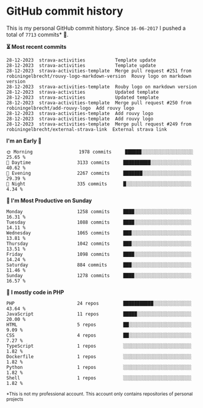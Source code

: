 # GitHub commit history
This is my personal GitHub commit history. Since <!--START_SECTION:first-commit-date-->`16-06-2017`<!--END_SECTION:first-commit-date--> I pushed a total of <!--START_SECTION:total-commit-count-->`7713`<!--END_SECTION:total-commit-count--> commits* 🎉.

<!--START_SECTION:most-recent-commits-->
**⏳ Most recent commits**
                                        
```text
28-12-2023  strava-activities           Template update
28-12-2023  strava-activities           Template update
28-12-2023  strava-activities-template  Merge pull request #251 from robiningelbrecht/rouvy-logo-markdown-version  Rouvy logo on markdown version
28-12-2023  strava-activities-template  Rouby logo on markdown version
28-12-2023  strava-activities           Updated template
28-12-2023  strava-activities           Updated template
28-12-2023  strava-activities-template  Merge pull request #250 from robiningelbrecht/add-rouvy-logo  Add rouvy logo
28-12-2023  strava-activities-template  Add rouvy logo
28-12-2023  strava-activities-template  Add rouvy logo
28-12-2023  strava-activities-template  Merge pull request #249 from robiningelbrecht/external-strava-link  External strava link
```
<!--END_SECTION:most-recent-commits-->  

<!--START_SECTION:commits-per-day-time-->
**I&#039;m an Early 🐤**

```text
🌞 Morning                 1978 commits     ██████░░░░░░░░░░░░░░░░░░░   25.65 %
🌆 Daytime                 3133 commits     ██████████░░░░░░░░░░░░░░░   40.62 %
🌃 Evening                 2267 commits     ███████░░░░░░░░░░░░░░░░░░   29.39 %
🌙 Night                   335 commits      █░░░░░░░░░░░░░░░░░░░░░░░░   4.34 %
```
<!--END_SECTION:commits-per-day-time-->  

<!--START_SECTION:commits-per-weekday-->
**📅 I&#039;m Most Productive on Sunday**

```text
Monday                    1258 commits     ████░░░░░░░░░░░░░░░░░░░░░   16.31 %
Tuesday                   1088 commits     ████░░░░░░░░░░░░░░░░░░░░░   14.11 %
Wednesday                 1065 commits     ███░░░░░░░░░░░░░░░░░░░░░░   13.81 %
Thursday                  1042 commits     ███░░░░░░░░░░░░░░░░░░░░░░   13.51 %
Friday                    1098 commits     ████░░░░░░░░░░░░░░░░░░░░░   14.24 %
Saturday                  884 commits      ███░░░░░░░░░░░░░░░░░░░░░░   11.46 %
Sunday                    1278 commits     ████░░░░░░░░░░░░░░░░░░░░░   16.57 %
```
<!--END_SECTION:commits-per-weekday-->  

<!--START_SECTION:repos-per-language-->
**💬 I mostly code in PHP**

```text
PHP                       24 repos         ███████████░░░░░░░░░░░░░░   43.64 %
JavaScript                11 repos         █████░░░░░░░░░░░░░░░░░░░░   20.00 %
HTML                      5 repos          ██░░░░░░░░░░░░░░░░░░░░░░░   9.09 %
CSS                       4 repos          ██░░░░░░░░░░░░░░░░░░░░░░░   7.27 %
TypeScript                1 repos          ░░░░░░░░░░░░░░░░░░░░░░░░░   1.82 %
Dockerfile                1 repos          ░░░░░░░░░░░░░░░░░░░░░░░░░   1.82 %
Python                    1 repos          ░░░░░░░░░░░░░░░░░░░░░░░░░   1.82 %
Shell                     1 repos          ░░░░░░░░░░░░░░░░░░░░░░░░░   1.82 %
```
<!--END_SECTION:repos-per-language-->  

<sub>*This is not my professional account. This account only contains repositories of personal projects</sub>
